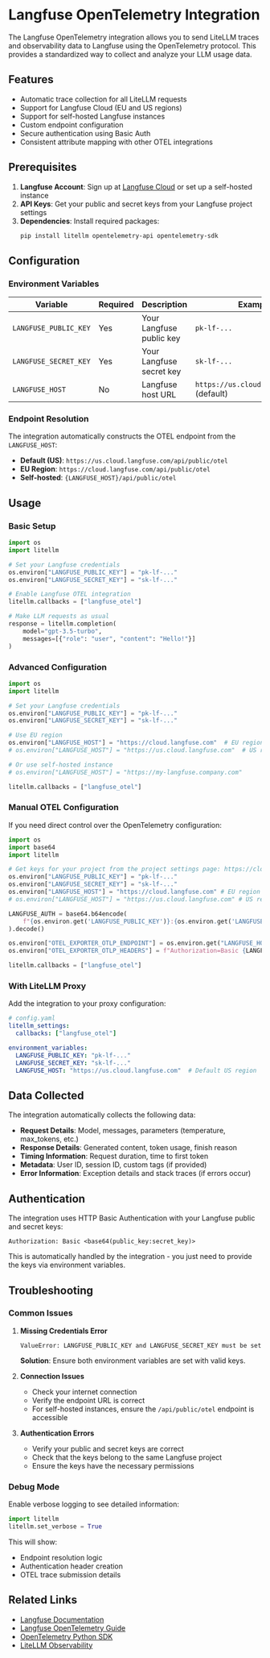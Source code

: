 # Langfuse OpenTelemetry Integration

The Langfuse OpenTelemetry integration allows you to send LiteLLM traces and observability data to Langfuse using the OpenTelemetry protocol. This provides a standardized way to collect and analyze your LLM usage data.

## Features

- Automatic trace collection for all LiteLLM requests
- Support for Langfuse Cloud (EU and US regions)
- Support for self-hosted Langfuse instances
- Custom endpoint configuration
- Secure authentication using Basic Auth
- Consistent attribute mapping with other OTEL integrations

## Prerequisites

1. **Langfuse Account**: Sign up at [Langfuse Cloud](https://cloud.langfuse.com) or set up a self-hosted instance
2. **API Keys**: Get your public and secret keys from your Langfuse project settings
3. **Dependencies**: Install required packages:
   ```bash
   pip install litellm opentelemetry-api opentelemetry-sdk
   ```

## Configuration

### Environment Variables

| Variable | Required | Description | Example |
|----------|----------|-------------|---------|
| `LANGFUSE_PUBLIC_KEY` | Yes | Your Langfuse public key | `pk-lf-...` |
| `LANGFUSE_SECRET_KEY` | Yes | Your Langfuse secret key | `sk-lf-...` |
| `LANGFUSE_HOST` | No | Langfuse host URL | `https://us.cloud.langfuse.com` (default) |

### Endpoint Resolution

The integration automatically constructs the OTEL endpoint from the `LANGFUSE_HOST`:
- **Default (US)**: `https://us.cloud.langfuse.com/api/public/otel`
- **EU Region**: `https://cloud.langfuse.com/api/public/otel`
- **Self-hosted**: `{LANGFUSE_HOST}/api/public/otel`

## Usage

### Basic Setup

```python
import os
import litellm

# Set your Langfuse credentials
os.environ["LANGFUSE_PUBLIC_KEY"] = "pk-lf-..."
os.environ["LANGFUSE_SECRET_KEY"] = "sk-lf-..."

# Enable Langfuse OTEL integration
litellm.callbacks = ["langfuse_otel"]

# Make LLM requests as usual
response = litellm.completion(
    model="gpt-3.5-turbo",
    messages=[{"role": "user", "content": "Hello!"}]
)
```

### Advanced Configuration

```python
import os
import litellm

# Set your Langfuse credentials
os.environ["LANGFUSE_PUBLIC_KEY"] = "pk-lf-..."
os.environ["LANGFUSE_SECRET_KEY"] = "sk-lf-..."

# Use EU region
os.environ["LANGFUSE_HOST"] = "https://cloud.langfuse.com"  # EU region
# os.environ["LANGFUSE_HOST"] = "https://us.cloud.langfuse.com"  # US region (default)

# Or use self-hosted instance
# os.environ["LANGFUSE_HOST"] = "https://my-langfuse.company.com"

litellm.callbacks = ["langfuse_otel"]
```

### Manual OTEL Configuration

If you need direct control over the OpenTelemetry configuration:

```python
import os
import base64
import litellm

# Get keys for your project from the project settings page: https://cloud.langfuse.com
os.environ["LANGFUSE_PUBLIC_KEY"] = "pk-lf-..." 
os.environ["LANGFUSE_SECRET_KEY"] = "sk-lf-..." 
os.environ["LANGFUSE_HOST"] = "https://cloud.langfuse.com" # EU region
# os.environ["LANGFUSE_HOST"] = "https://us.cloud.langfuse.com" # US region

LANGFUSE_AUTH = base64.b64encode(
    f"{os.environ.get('LANGFUSE_PUBLIC_KEY')}:{os.environ.get('LANGFUSE_SECRET_KEY')}".encode()
).decode()

os.environ["OTEL_EXPORTER_OTLP_ENDPOINT"] = os.environ.get("LANGFUSE_HOST") + "/api/public/otel"
os.environ["OTEL_EXPORTER_OTLP_HEADERS"] = f"Authorization=Basic {LANGFUSE_AUTH}"

litellm.callbacks = ["langfuse_otel"]
```

### With LiteLLM Proxy

Add the integration to your proxy configuration:

```yaml
# config.yaml
litellm_settings:
  callbacks: ["langfuse_otel"]

environment_variables:
  LANGFUSE_PUBLIC_KEY: "pk-lf-..."
  LANGFUSE_SECRET_KEY: "sk-lf-..."
  LANGFUSE_HOST: "https://us.cloud.langfuse.com"  # Default US region
```

## Data Collected

The integration automatically collects the following data:

- **Request Details**: Model, messages, parameters (temperature, max_tokens, etc.)
- **Response Details**: Generated content, token usage, finish reason
- **Timing Information**: Request duration, time to first token
- **Metadata**: User ID, session ID, custom tags (if provided)
- **Error Information**: Exception details and stack traces (if errors occur)

## Authentication

The integration uses HTTP Basic Authentication with your Langfuse public and secret keys:

```
Authorization: Basic <base64(public_key:secret_key)>
```

This is automatically handled by the integration - you just need to provide the keys via environment variables.

## Troubleshooting

### Common Issues

1. **Missing Credentials Error**
   ```
   ValueError: LANGFUSE_PUBLIC_KEY and LANGFUSE_SECRET_KEY must be set
   ```
   **Solution**: Ensure both environment variables are set with valid keys.

2. **Connection Issues**
   - Check your internet connection
   - Verify the endpoint URL is correct
   - For self-hosted instances, ensure the `/api/public/otel` endpoint is accessible

3. **Authentication Errors**
   - Verify your public and secret keys are correct
   - Check that the keys belong to the same Langfuse project
   - Ensure the keys have the necessary permissions

### Debug Mode

Enable verbose logging to see detailed information:

```python
import litellm
litellm.set_verbose = True
```

This will show:
- Endpoint resolution logic
- Authentication header creation
- OTEL trace submission details

## Related Links

- [Langfuse Documentation](https://langfuse.com/docs)
- [Langfuse OpenTelemetry Guide](https://langfuse.com/docs/integrations/opentelemetry)
- [OpenTelemetry Python SDK](https://opentelemetry.io/docs/languages/python/)
- [LiteLLM Observability](https://docs.litellm.ai/docs/observability/) 